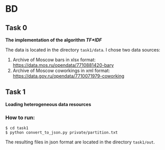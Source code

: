 # BD

## Task 0

<strong>The implementation of the algorithm <em>TF*IDF</em></strong>

The data is located in the directory `task1/data`.
I chose two data sources:
1) Archive of Moscow bars in xlsx format: https://data.mos.ru/opendata/7710881420-bary
2) Archive of Moscow coworkings in xml format: https://data.gov.ru/opendata/7710071979-coworking
   
## Task 1

<strong>Loading heterogeneous data resources</strong>


### How to run:
```
$ cd task1
$ python convert_to_json.py private/partition.txt
```
The resulting files in json format are located in the directory `task1/out`.
